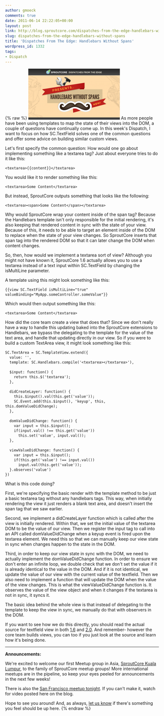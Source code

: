 ```yaml
---
author: gmoeck
comments: true
date: 2011-06-14 22:22:05+00:00
layout: post
link: http://blog.sproutcore.com/dispatches-from-the-edge-handlebars-without-spans/
slug: dispatches-from-the-edge-handlebars-without-spans
title: 'Dispatches From The Edge: Handlebars Without Spans'
wordpress_id: 1332
tags:
- Dispatch
---
```

{% raw %}
[![](/img/handlebars-1-300x167.png)](/img/handlebars-1.png)
As more people have been using templates to map the state of their views into the DOM, a couple of questions have continually come up. In this week's Dispatch, I want to focus on how SC.TextField solves one of the common questions and offer some advice on building similar custom views.

Let's first specify the common question: How would one go about implementing something like a textarea tag? Just about everyone tries to do it like this:



    <textarea>{{content}}</textarea>



You would like it to render something like this:



    <textarea>Some Content</textarea>



But instead, SproutCore outputs something that looks like the following:



    <textarea><span>Some Content</span></textarea>



Why would SproutCore wrap your content inside of the span tag? Because the Handlebars template isn't only responsible for the initial rendering, it's also keeping that rendered content in sync with the state of your view. Because of this, it needs to be able to target an element inside of the DOM to replace when the state of your view changes. So SproutCore inserts that span tag into the rendered DOM so that it can later change the DOM when content changes.
<!-- more -->
So, then, how would we implement a textarea sort of view? Although you might not have known it, SproutCore 1.6 actually allows you to use a textarea instead of a text input within SC.TextField by changing the isMultiLine parameter.

A template using this might look something like this:



    {{view SC.TextField isMultiLine="true" valueBinding="MyApp.someController.someValue"}}




Which would then output something like this:



    <textarea>Some Content</textarea>



How did the core team create a view that does that? Since we don't really have a way to handle this updating baked into the SproutCore extensions to Handlebars, we bypass the delegating to the template for the value of the text area, and handle that updating directly in our view. So if you were to build a custom TextArea view, it might look something like this:




    SC.TextArea = SC.TemplateView.extend({
      value: '',
      template: SC.Handlebars.compile('<textarea></textarea>'),

      $input: function() {
        return this.$('textarea');
      },

      didCreateLayer: function() {
        this.$input().val(this.get('value'));
        SC.Event.add(this.$input(), 'keyup', this, this.domValueDidChange);
      },

      domValueDidChange: function() {
        var input = this.$input();
        if(input.val() !== this.get('value'))
          this.set('value', input.val());
      },

      viewValueDidChange: function() {
        var input = this.$input();
        if(this.get('value') !== input.val())
          input.val(this.get('value'));
      }.observes('value')
    })




What is this code doing?

First, we're specifying the basic render with the template method to be just a basic textarea tag without any handlebars tags. This way, when initially rendering the view it just renders a blank text area, and doesn't insert the span tag that we saw earlier.

Second, we implement a didCreateLayer function which is called after the view is initially rendered.  Within that, we set the initial value of the textarea DOM to be the value of our view. Then we register the input tag to call into an API called domValueDidChange when a keyup event is fired upon the textarea element. We need this so that we can manually keep our view state in sync when changes happen to the state in the DOM.

Third, in order to keep our view state in sync with the DOM, we need to actually implement the domValueDidChange function. In order to ensure we don't enter an infinite loop, we double check that we don't set the value if it is already identical to the value in the DOM. And if it is not identical, we update the value of our view with the current value of the textfield. Then we also need to implement a function that will update the DOM when the value of the view changes. This is what the viewValueDidChange function is. It observes the value of the view object and when it changes if the textarea is not in sync, it syncs it.

The basic idea behind the whole view is that instead of delegating to the template to keep the view in sync, we manually do that with observers in the DOM.

If you want to see how we do this directly, you should read the actual source for textfield view in both [1.6](https://github.com/sproutcore/sproutcore/blob/master/frameworks/core_foundation/mixins/template_helpers/text_field_support.js) and [2.0](https://github.com/sproutcore/sproutcore20/blob/master/packages/sproutcore-handlebars/lib/controls/text_field.js). And remember- however the core team builds views, you can too if you just look at the source and learn how it's being done.



* * *



**Announcements:**

We're excited to welcome our first Meetup group in Asia, [SproutCore Kuala Lumpur](http://www.meetup.com/sproutcorekl/), to the family of SproutCore meetup groups! More international meetups are in the pipeline, so keep your eyes peeled for announcements in the next few weeks!

There is also the [San Francisco meetup tonight](http://bit.ly/lq7WsY). If you can't make it, watch for video posted here on the blog.

Hope to see you around! And, as always, [let us know](mailto:community@sproutcore.com) if there's something you feel should be up here.
{% endraw %}